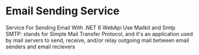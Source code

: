 # Email Sending Service
Service For Sending Email With .NET 6 WebApi Use Mailkit and Smtp <br />
SMTP: stands for Simple Mail Transfer Protocol, and it's an application used by mail servers to send, receive, and/or relay outgoing mail between email senders and email recievers

